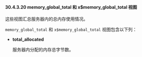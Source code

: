 #### 30.4.3.20 memory_global_total 和 x$memory_global_total 视图

这些视图汇总服务器内的总内存使用情况。

`memory_global_total` 和 `x$memory_global_total` 视图包含以下列：

- **total_allocated**

  服务器内分配的内存总字节数。